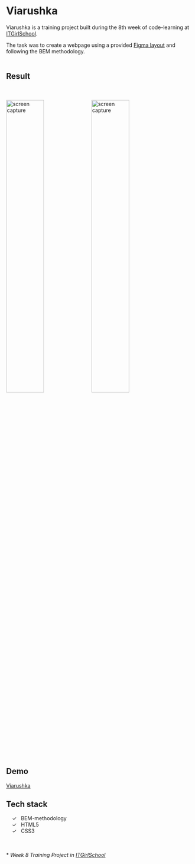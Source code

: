 # Viarushka

Viarushka is a training project built during the 8th week of code-learning at [ITGirlSchool].

The task was to create a webpage using a provided [Figma layout] and following the BEM methodology.
<br><br>

## Result

<br><br>
<img width="45%" alt="screen capture" src="../main/assets/images/captureweb.jpeg">
<img width="45%" alt="screen capture" src="../main/assets/images/capturefeatures.jpeg">
<br><br>

## Demo
[Viarushka]

## Tech stack

&nbsp;&nbsp;&nbsp;&nbsp;&check;&nbsp;&nbsp; BEM-methodology<br>
&nbsp;&nbsp;&nbsp;&nbsp;&check;&nbsp;&nbsp; HTML5<br>
&nbsp;&nbsp;&nbsp;&nbsp;&check;&nbsp;&nbsp; CSS3<br>

<br><br> 
\* _Week 8 Training Project in [ITGirlSchool]_ 
  

   [ITGirlSchool]: <https://itgirlschool.com/en>
   [Figma layout]: <https://www.figma.com/file/Furcf4cCqnxLTrNDjykGtg/VR_Colors>
   [Viarushka]: <https://alenagm.github.io/viarushka/>
